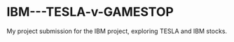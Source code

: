 # IBM---TESLA-v-GAMESTOP
My project submission for the IBM project, exploring TESLA and IBM stocks.
